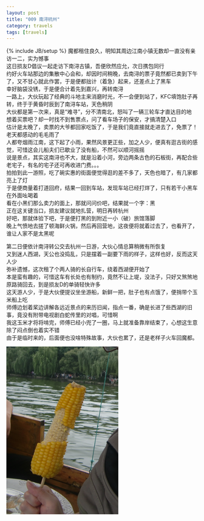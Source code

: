 ```yaml
---
layout: post
title: "009 南浔杭州"
category: travels 
tags: [travels]
---
```

{% include JB/setup %}
魔都租住良久，明知其周边江南小镇无数却一直没有亲访一二，实为憾事  
这日损友D倡议一起走访下南浔古镇，吾便欣然应允，次日携包同行  
约好火车站那边的集散中心会和，却因时间稍晚，去南浔的票子竟然都已卖到下午了，又不甘心就此作罢，于是便都拙计（着急）起来，还差点上了黑车  
幸好脑袋没锈，于是便合计着先到嘉兴，再转南浔  
一路上，大伙玩起了经典的斗地主来消磨时光，不一会便到站了，KFC填饱肚子再转，终于于黄昏时辰到了南浔车站，天色稍阴  
大伙都是第一次来，真是“难寻”，分不清南北，怒叫了一辆三轮车才直达目的地  
想着买票吧？却一时找不到售票点，问了看车场子的保安，才搞清楚入口  
估计是太晚了，卖票的大爷都回家吃饭了，于是我们竟直接就走进去了，免票了！老天都感动的毛毛雨了  
人都夸烟雨江南，这下起了小雨，果然风景更正些，加之人少，便真有逛古街的感觉，可惜这会儿船夫们已歇业了没有船，不然可以顺河摇摇  
说是景点，其实这南浔也不大，就是沿着小河，旁边两条古色的石板街，再配合些老宅子，有名的宅子还可再收进门费。。。  
拍拍到此一游照，吃了碗实惠的街面便觉得逛的差不多了，天色也暗了，有几家都亮上了灯  
于是便商量着打道回府，结果一回到车站，发现车站已经打烊了，只有若干小黑车在外面吆喝着  
看在小黑们那么卖力的面上，那就问问价吧，结果就一个字：黑  
正在这关键当口，损友建议就地扎营，明日再转杭州  
好吧，那就体验下吧，于是便打黑的到附近一小（破）旅馆落脚  
晚上气愤地去搓了顿海鲜火锅，然后再回营地，这夜便将就着过去了，也看开了，谁让人家不是太黑呢  

第二日便依计南浔转公交去杭州一日游，大伙心情总算稍微有所恢复    
又到迷人西湖，天公也没捣乱，只是摆着一副要下雨的样子，这样也好，反而这天人少  
弥补遗憾，这次租了个两人骑的长自行车，绕着西湖便开始了  
本是蛮有趣的，可惜这车有长处也有制约，竟然不让上堤，没法子，只好又煞煞地原路骑回去，到是损友D的单骑轻快许多    
这天游人少，于是大伙便提议坐坐游船，新鲜一把，肚子也有点饿了，便捎带个玉米船上吃    
师傅边划着桨边讲解各远近景点的来历旧闻，指点一番，确是长进了些西湖的旧事，竟没有附带电视剧白蛇传里的对唱，可惜啊    
我这玉米才将将啃完，师傅已经小兜了一圈，马上就准备靠岸结束了，心想这生意除了闷点倒也着实不错    
由于是临时来的，后面便也没啥特殊故事，大伙也累了，还是老样子火车回魔都。

![yumi](/img/fanzhou.png)


